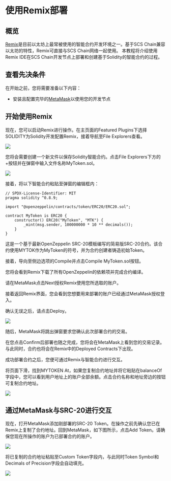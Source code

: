 # 使用Remix部署

## 概览
[Remix](https://remix.ethereum.org)是目前以太坊上最常被使用的智能合约开发环境之一。基于SCS Chain兼容以太坊的特性，Remix可直接与SCS Chain网络一起使用。
本教程将介绍使用Remix IDE在SCS Chain开发节点上部署和创建基于Solidity的智能合约的过程。

## 查看先决条件

在开始之前，您将需要准备以下内容：
* 安装且配置完毕的[MetaMask](https://metamask.io/)以使用您的开发节点


## 开始使用Remix

现在，您可以启动Remix进行操作。在主页面的Featured Plugins下选择 SOLIDITY为Solidity开发配置Remix，接着导航至File Explorers查看。

![](/zh/images/remix-01.png)

您将会需要创建一个新文件以保存Solidity智能合约。点击File Explorers下方的+按钮并在弹窗中输入文件名称MyToken.sol。

![](/zh/images/remix-02.png)

接着，将以下智能合约粘贴至弹窗的编辑框内：
```solidity
// SPDX-License-Identifier: MIT
pragma solidity ^0.8.9;

import "@openzeppelin/contracts/token/ERC20/ERC20.sol";

contract MyToken is ERC20 {
    constructor() ERC20("MyToken", "MTK") {
        _mint(msg.sender, 100000000 * 10 ** decimals());
    }
}
```

这是一个基于最新OpenZeppelin SRC-20模板编写的简易版SRC-20合约。该合约使用MYTOK作为MyToken的符号，并为合约创建者铸造初始Token。

接着，导向至侧边选项的Compile并点击Compile MyToken.sol按钮。

您将会看到Remix下载了所有OpenZeppelin的依赖项并完成合约编译。

请在MetaMask点击Next授权Remix使用您所选取的账户。

接着返回Remix界面，您会看到您想要用来部署的账户已经通过MetaMask授权登入。

确认无误之后，请点击Deploy。

![](/zh/images/remix-03.png)

随后，MetaMask将跳出弹窗要求您确认此次部署合约的交易。

在您点击Confirm后部署也随之完成，您将会在MetaMask上看到您的交易记录。与此同时，合约也将会在Remix中的Deployed Contracts下出现。

成功部署合约之后，您便可通过Remix与智能合约进行交互。

将页面下滑，找到MYTOKEN At，如果您复制合约地址并将它粘贴在balanceOf字段中，您可以看到用户地址上的账户全部余额。点击合约名称和地址旁边的按钮可复制合约地址。

![](/zh/images/remix-04.png)

## 通过MetaMask与SRC-20进行交互

现在，打开MetaMask添加刚部署的SRC-20 Token。在操作之前先确认您已在Remix上复制了合约地址。回到MetaMask，如下图所示，点击Add Token。请确保您现在所操作的账户为已部署合约的账户。

![](/zh/images/remix-05.png)

将已复制的合约地址粘贴至Custom Token字段内，与此同时Token Symbol和Decimals of Precision字段会自动填充。

![](/zh/images/remix-06.png)